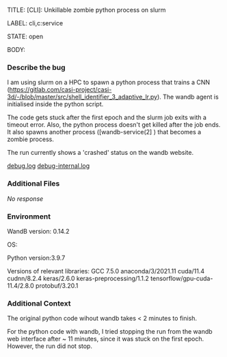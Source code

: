 TITLE:
[CLI]: Unkillable zombie python process on slurm

LABEL:
cli,c:service

STATE:
open

BODY:
### Describe the bug

<!--- Description of the issue below  -->

I am using slurm on a HPC to spawn a python process that trains a CNN (https://gitlab.com/casi-project/casi-3d/-/blob/master/src/shell_identifier_3_adaptive_lr.py). The wandb agent is initialised inside the python script. 

The code gets stuck after the first epoch and the slurm job exits with a timeout error.
Also, the python process doesn't get killed after the job ends. It also spawns another process ([wandb-service(2] <defunct> ) that becomes a zombie process.

The run currently shows a 'crashed' status on the wandb website.

[debug.log](https://github.com/wandb/wandb/files/11285740/debug.log)
[debug-internal.log](https://github.com/wandb/wandb/files/11285741/debug-internal.log)



### Additional Files

_No response_

### Environment

WandB version: 0.14.2

OS:

Python version:3.9.7

Versions of relevant libraries:
GCC 7.5.0
anaconda/3/2021.11
cuda/11.4
cudnn/8.2.4 
keras/2.6.0
keras-preprocessing/1.1.2
tensorflow/gpu-cuda-11.4/2.8.0
protobuf/3.20.1

### Additional Context

The original python code wihout wandb takes < 2 minutes to finish. 

For the python code with wandb, I tried stopping the run from the wandb web interface after ~ 11 minutes, since it was stuck on the first epoch. However, the run did not stop.

